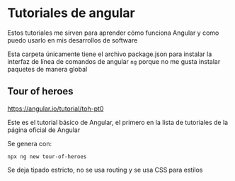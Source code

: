 # Tutoriales de angular

Estos tutoriales me sirven para aprender cómo funciona Angular y como puedo usarlo en mis desarrollos de software

Esta carpeta únicamente tiene el archivo package.json para instalar la interfaz de línea de comandos de angular `ng` porque no me gusta instalar paquetes de manera global

## Tour of heroes

https://angular.io/tutorial/toh-pt0

Este es el tutorial básico de Angular, el primero en la lista de tutoriales de la página oficial de Angular

Se genera con:

    npx ng new tour-of-heroes

Se deja tipado estricto, no se usa routing y se usa CSS para estilos
